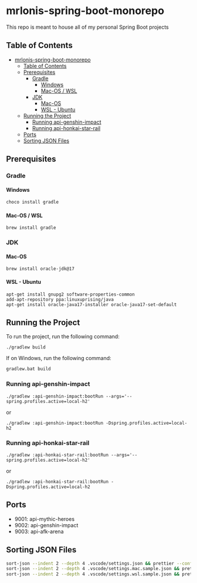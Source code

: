 # mrlonis-spring-boot-monorepo

This repo is meant to house all of my personal Spring Boot projects

## Table of Contents

- [mrlonis-spring-boot-monorepo](#mrlonis-spring-boot-monorepo)
  - [Table of Contents](#table-of-contents)
  - [Prerequisites](#prerequisites)
    - [Gradle](#gradle)
      - [Windows](#windows)
      - [Mac-OS / WSL](#mac-os--wsl)
    - [JDK](#jdk)
      - [Mac-OS](#mac-os)
      - [WSL - Ubuntu](#wsl---ubuntu)
  - [Running the Project](#running-the-project)
    - [Running api-genshin-impact](#running-api-genshin-impact)
    - [Running api-honkai-star-rail](#running-api-honkai-star-rail)
  - [Ports](#ports)
  - [Sorting JSON Files](#sorting-json-files)

## Prerequisites

### Gradle

#### Windows

```cmd
choco install gradle
```

#### Mac-OS / WSL

```shell
brew install gradle
```

### JDK

#### Mac-OS

```shell
brew install oracle-jdk@17
```

#### WSL - Ubuntu

```shell
apt-get install gnupg2 software-properties-common
add-apt-repository ppa:linuxuprising/java
apt-get install oracle-java17-installer oracle-java17-set-default
```

## Running the Project

To run the project, run the following command:

```shell
./gradlew build
```

If on Windows, run the following command:

```cmd
gradlew.bat build
```

### Running api-genshin-impact

```shell
./gradlew :api-genshin-impact:bootRun --args='--spring.profiles.active=local-h2'
```

or

```shell
./gradlew :api-genshin-impact:bootRun -Dspring.profiles.active=local-h2
```

### Running api-honkai-star-rail

```shell
./gradlew :api-honkai-star-rail:bootRun --args='--spring.profiles.active=local-h2'
```

or

```shell
./gradlew :api-honkai-star-rail:bootRun -Dspring.profiles.active=local-h2
```

## Ports

- 9001: api-mythic-heroes
- 9002: api-genshin-impact
- 9003: api-afk-arena

## Sorting JSON Files

```bash
sort-json --indent 2 --depth 4 .vscode/settings.json && prettier --config .prettierrc --write .vscode/settings.json
sort-json --indent 2 --depth 4 .vscode/settings.mac.sample.json && prettier --config .prettierrc --write .vscode/settings.mac.sample.json
sort-json --indent 2 --depth 4 .vscode/settings.wsl.sample.json && prettier --config .prettierrc --write .vscode/settings.wsl.sample.json
```
